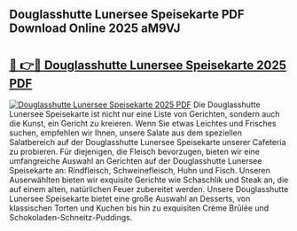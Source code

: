 ## Douglasshutte Lunersee Speisekarte PDF Download Online 2025 aM9VJ

# <h2><a href="http://gc6d19.nevu.top/?p=Douglasshutte+Lunersee+Speisekarte">🔗 👉🔴 Douglasshutte Lunersee Speisekarte 2025 PDF</a></h2>

[![Douglasshutte Lunersee Speisekarte 2025 PDF](https://i.imgur.com/dBaPXMq.png)](http://gc6d19.nevu.top/?p=Douglasshutte+Lunersee+Speisekarte)
Die Douglasshutte Lunersee Speisekarte ist nicht nur eine Liste von Gerichten, sondern auch die Kunst, ein Gericht zu kreieren. Wenn Sie etwas Leichtes und Frisches suchen, empfehlen wir Ihnen, unsere Salate aus dem speziellen Salatbereich auf der Douglasshutte Lunersee Speisekarte unserer Cafeteria zu probieren. Für diejenigen, die Fleisch bevorzugen, bieten wir eine umfangreiche Auswahl an Gerichten auf der Douglasshutte Lunersee Speisekarte an: Rindfleisch, Schweinefleisch, Huhn und Fisch. Unseren Auserwählten bieten wir exquisite Gerichte wie Schaschlik und Steak an, die auf einem alten, natürlichen Feuer zubereitet werden. Unsere Douglasshutte Lunersee Speisekarte bietet eine große Auswahl an Desserts, von klassischen Torten und Kuchen bis hin zu exquisiten Crème Brûlée und Schokoladen-Schneitz-Puddings.
